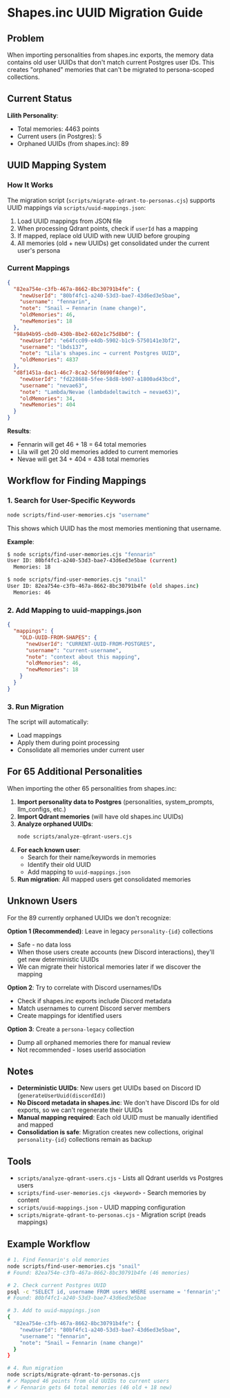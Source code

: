 # Shapes.inc UUID Migration Guide

## Problem

When importing personalities from shapes.inc exports, the memory data contains old user UUIDs that don't match current Postgres user IDs. This creates "orphaned" memories that can't be migrated to persona-scoped collections.

## Current Status

**Lilith Personality**:
- Total memories: 4463 points
- Current users (in Postgres): 5
- Orphaned UUIDs (from shapes.inc): 89

## UUID Mapping System

### How It Works

The migration script (`scripts/migrate-qdrant-to-personas.cjs`) supports UUID mappings via `scripts/uuid-mappings.json`:

1. Load UUID mappings from JSON file
2. When processing Qdrant points, check if `userId` has a mapping
3. If mapped, replace old UUID with new UUID before grouping
4. All memories (old + new UUIDs) get consolidated under the current user's persona

### Current Mappings

```json
{
  "82ea754e-c3fb-467a-8662-8bc30791b4fe": {
    "newUserId": "80bf4fc1-a240-53d3-bae7-43d6ed3e5bae",
    "username": "fennarin",
    "note": "Snail → Fennarin (name change)",
    "oldMemories": 46,
    "newMemories": 18
  },
  "98a94b95-cbd0-430b-8be2-602e1c75d8b0": {
    "newUserId": "e64fcc09-e4db-5902-b1c9-5750141e3bf2",
    "username": "lbds137",
    "note": "Lila's shapes.inc → current Postgres UUID",
    "oldMemories": 4837
  },
  "d8f1451a-dac1-46c7-8ca2-56f8690f4dee": {
    "newUserId": "fd228688-5fee-58d8-b907-a1800ad43bcd",
    "username": "nevae63",
    "note": "Lambda/Nevae (lambdadeltawitch → nevae63)",
    "oldMemories": 34,
    "newMemories": 404
  }
}
```

**Results**:
- Fennarin will get 46 + 18 = 64 total memories
- Lila will get 20 old memories added to current memories
- Nevae will get 34 + 404 = 438 total memories

## Workflow for Finding Mappings

### 1. Search for User-Specific Keywords

```bash
node scripts/find-user-memories.cjs "username"
```

This shows which UUID has the most memories mentioning that username.

**Example**:
```bash
$ node scripts/find-user-memories.cjs "fennarin"
User ID: 80bf4fc1-a240-53d3-bae7-43d6ed3e5bae (current)
  Memories: 18

$ node scripts/find-user-memories.cjs "snail"
User ID: 82ea754e-c3fb-467a-8662-8bc30791b4fe (old shapes.inc)
  Memories: 46
```

### 2. Add Mapping to uuid-mappings.json

```json
{
  "mappings": {
    "OLD-UUID-FROM-SHAPES": {
      "newUserId": "CURRENT-UUID-FROM-POSTGRES",
      "username": "current-username",
      "note": "context about this mapping",
      "oldMemories": 46,
      "newMemories": 18
    }
  }
}
```

### 3. Run Migration

The script will automatically:
- Load mappings
- Apply them during point processing
- Consolidate all memories under current user

## For 65 Additional Personalities

When importing the other 65 personalities from shapes.inc:

1. **Import personality data to Postgres** (personalities, system_prompts, llm_configs, etc.)
2. **Import Qdrant memories** (will have old shapes.inc UUIDs)
3. **Analyze orphaned UUIDs**:
   ```bash
   node scripts/analyze-qdrant-users.cjs
   ```
4. **For each known user**:
   - Search for their name/keywords in memories
   - Identify their old UUID
   - Add mapping to `uuid-mappings.json`
5. **Run migration**: All mapped users get consolidated memories

## Unknown Users

For the 89 currently orphaned UUIDs we don't recognize:

**Option 1 (Recommended)**: Leave in legacy `personality-{id}` collections
- Safe - no data loss
- When those users create accounts (new Discord interactions), they'll get new deterministic UUIDs
- We can migrate their historical memories later if we discover the mapping

**Option 2**: Try to correlate with Discord usernames/IDs
- Check if shapes.inc exports include Discord metadata
- Match usernames to current Discord server members
- Create mappings for identified users

**Option 3**: Create a `persona-legacy` collection
- Dump all orphaned memories there for manual review
- Not recommended - loses userId association

## Notes

- **Deterministic UUIDs**: New users get UUIDs based on Discord ID (`generateUserUuid(discordId)`)
- **No Discord metadata in shapes.inc**: We don't have Discord IDs for old exports, so we can't regenerate their UUIDs
- **Manual mapping required**: Each old UUID must be manually identified and mapped
- **Consolidation is safe**: Migration creates new collections, original `personality-{id}` collections remain as backup

## Tools

- `scripts/analyze-qdrant-users.cjs` - Lists all Qdrant userIds vs Postgres users
- `scripts/find-user-memories.cjs <keyword>` - Search memories by content
- `scripts/uuid-mappings.json` - UUID mapping configuration
- `scripts/migrate-qdrant-to-personas.cjs` - Migration script (reads mappings)

## Example Workflow

```bash
# 1. Find Fennarin's old memories
node scripts/find-user-memories.cjs "snail"
# Found: 82ea754e-c3fb-467a-8662-8bc30791b4fe (46 memories)

# 2. Check current Postgres UUID
psql -c "SELECT id, username FROM users WHERE username = 'fennarin';"
# Found: 80bf4fc1-a240-53d3-bae7-43d6ed3e5bae

# 3. Add to uuid-mappings.json
{
  "82ea754e-c3fb-467a-8662-8bc30791b4fe": {
    "newUserId": "80bf4fc1-a240-53d3-bae7-43d6ed3e5bae",
    "username": "fennarin",
    "note": "Snail → Fennarin (name change)"
  }
}

# 4. Run migration
node scripts/migrate-qdrant-to-personas.cjs
# ✓ Mapped 46 points from old UUIDs to current users
# ✓ Fennarin gets 64 total memories (46 old + 18 new)
```
